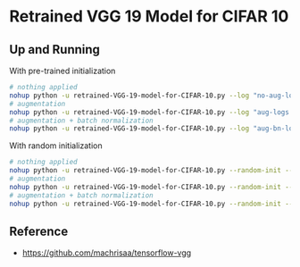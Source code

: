 # Retrained VGG 19 Model for CIFAR 10

## Up and Running

With pre-trained initialization

``` bash
# nothing applied
nohup python -u retrained-VGG-19-model-for-CIFAR-10.py --log "no-aug-logs.csv" &
# augmentation
nohup python -u retrained-VGG-19-model-for-CIFAR-10.py --log "aug-logs.csv" --aug &
# augmentation + batch normalization
nohup python -u retrained-VGG-19-model-for-CIFAR-10.py --log "aug-bn-logs.csv" --aug --bn &
```

With random initialization

``` bash
# nothing applied
nohup python -u retrained-VGG-19-model-for-CIFAR-10.py --random-init --log "ri-no-aug-logs.csv" &
# augmentation
nohup python -u retrained-VGG-19-model-for-CIFAR-10.py --random-init --log "ri-aug-logs.csv" --aug &
# augmentation + batch normalization
nohup python -u retrained-VGG-19-model-for-CIFAR-10.py --random-init --log "ri-aug-bn-logs.csv" --aug --bn &
```

## Reference

- <https://github.com/machrisaa/tensorflow-vgg>
